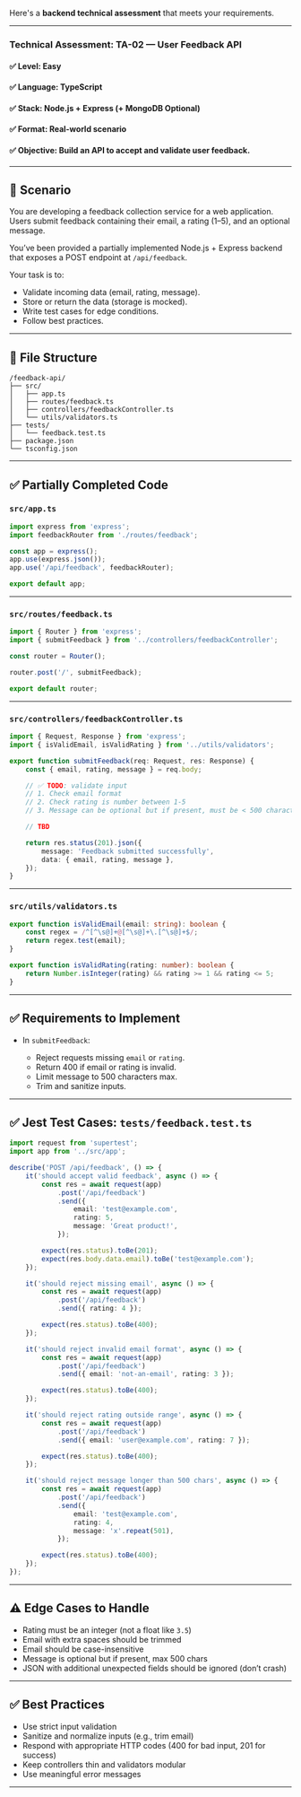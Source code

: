 Here's a **backend technical assessment** that meets your requirements.

---

### **Technical Assessment: TA-02 — User Feedback API**

#### ✅ **Level**: Easy

#### ✅ **Language**: TypeScript

#### ✅ **Stack**: Node.js + Express (+ MongoDB Optional)

#### ✅ **Format**: Real-world scenario

#### ✅ **Objective**: Build an API to accept and validate user feedback.

---

## 📝 Scenario

You are developing a feedback collection service for a web application. Users submit feedback containing their email, a rating (1–5), and an optional message.

You’ve been provided a partially implemented Node.js + Express backend that exposes a POST endpoint at `/api/feedback`.

Your task is to:

* Validate incoming data (email, rating, message).
* Store or return the data (storage is mocked).
* Write test cases for edge conditions.
* Follow best practices.

---

## 📁 File Structure

```
/feedback-api/
├── src/
│   ├── app.ts
│   ├── routes/feedback.ts
│   ├── controllers/feedbackController.ts
│   └── utils/validators.ts
├── tests/
│   └── feedback.test.ts
├── package.json
└── tsconfig.json
```

---

## ✅ Partially Completed Code

### **`src/app.ts`**

```ts
import express from 'express';
import feedbackRouter from './routes/feedback';

const app = express();
app.use(express.json());
app.use('/api/feedback', feedbackRouter);

export default app;
```

---

### **`src/routes/feedback.ts`**

```ts
import { Router } from 'express';
import { submitFeedback } from '../controllers/feedbackController';

const router = Router();

router.post('/', submitFeedback);

export default router;
```

---

### **`src/controllers/feedbackController.ts`**

```ts
import { Request, Response } from 'express';
import { isValidEmail, isValidRating } from '../utils/validators';

export function submitFeedback(req: Request, res: Response) {
    const { email, rating, message } = req.body;

    // ✅ TODO: validate input
    // 1. Check email format
    // 2. Check rating is number between 1-5
    // 3. Message can be optional but if present, must be < 500 characters

    // TBD

    return res.status(201).json({
        message: 'Feedback submitted successfully',
        data: { email, rating, message },
    });
}
```

---

### **`src/utils/validators.ts`**

```ts
export function isValidEmail(email: string): boolean {
    const regex = /^[^\s@]+@[^\s@]+\.[^\s@]+$/;
    return regex.test(email);
}

export function isValidRating(rating: number): boolean {
    return Number.isInteger(rating) && rating >= 1 && rating <= 5;
}
```

---

## ✅ Requirements to Implement

* In `submitFeedback`:

  * Reject requests missing `email` or `rating`.
  * Return 400 if email or rating is invalid.
  * Limit message to 500 characters max.
  * Trim and sanitize inputs.

---

## ✅ Jest Test Cases: **`tests/feedback.test.ts`**

```ts
import request from 'supertest';
import app from '../src/app';

describe('POST /api/feedback', () => {
    it('should accept valid feedback', async () => {
        const res = await request(app)
            .post('/api/feedback')
            .send({
                email: 'test@example.com',
                rating: 5,
                message: 'Great product!',
            });

        expect(res.status).toBe(201);
        expect(res.body.data.email).toBe('test@example.com');
    });

    it('should reject missing email', async () => {
        const res = await request(app)
            .post('/api/feedback')
            .send({ rating: 4 });

        expect(res.status).toBe(400);
    });

    it('should reject invalid email format', async () => {
        const res = await request(app)
            .post('/api/feedback')
            .send({ email: 'not-an-email', rating: 3 });

        expect(res.status).toBe(400);
    });

    it('should reject rating outside range', async () => {
        const res = await request(app)
            .post('/api/feedback')
            .send({ email: 'user@example.com', rating: 7 });

        expect(res.status).toBe(400);
    });

    it('should reject message longer than 500 chars', async () => {
        const res = await request(app)
            .post('/api/feedback')
            .send({
                email: 'test@example.com',
                rating: 4,
                message: 'x'.repeat(501),
            });

        expect(res.status).toBe(400);
    });
});
```

---

## ⚠️ Edge Cases to Handle

* Rating must be an integer (not a float like `3.5`)
* Email with extra spaces should be trimmed
* Email should be case-insensitive
* Message is optional but if present, max 500 chars
* JSON with additional unexpected fields should be ignored (don’t crash)

---

## ✅ Best Practices

* Use strict input validation
* Sanitize and normalize inputs (e.g., trim email)
* Respond with appropriate HTTP codes (400 for bad input, 201 for success)
* Keep controllers thin and validators modular
* Use meaningful error messages

---

